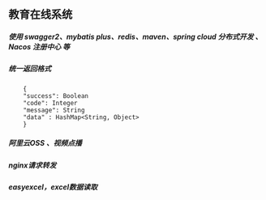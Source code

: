 ## 教育在线系统
##### 使用 swagger2、mybatis plus、redis、maven、spring cloud 分布式开发 、Nacos 注册中心 等
##### 统一返回格式
```
    {
    "success": Boolean
    "code": Integer
    "message": String
    "data" : HashMap<String, Object>
    }   
```
##### 阿里云OSS 、视频点播
##### nginx请求转发
##### easyexcel，excel数据读取
